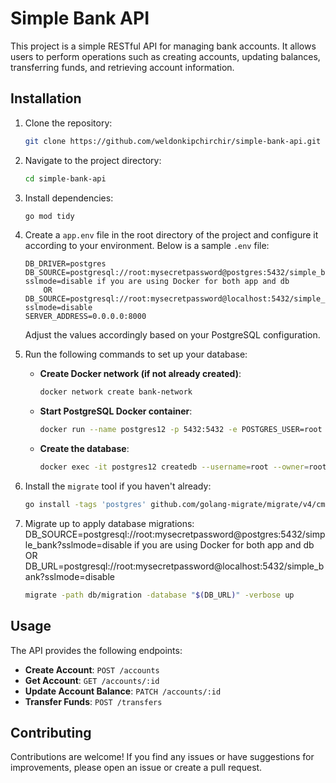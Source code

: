 
# Simple Bank API

This project is a simple RESTful API for managing bank accounts. It allows users to perform operations such as creating accounts, updating balances, transferring funds, and retrieving account information.

## Installation

1. Clone the repository:

    ```bash
    git clone https://github.com/weldonkipchirchir/simple-bank-api.git
    ```

2. Navigate to the project directory:

    ```bash
    cd simple-bank-api
    ```

3. Install dependencies:

    ```bash
    go mod tidy
    ```

4. Create a `app.env` file in the root directory of the project and configure it according to your environment. Below is a sample `.env` file:

    ```plaintext
    DB_DRIVER=postgres
    DB_SOURCE=postgresql://root:mysecretpassword@postgres:5432/simple_bank?sslmode=disable if you are using Docker for both app and db
        OR
    DB_SOURCE=postgresql://root:mysecretpassword@localhost:5432/simple_bank?sslmode=disable  
    SERVER_ADDRESS=0.0.0.0:8000
    ```

    Adjust the values accordingly based on your PostgreSQL configuration.

5. Run the following commands to set up your database:

    - **Create Docker network (if not already created)**:
    
        ```bash
        docker network create bank-network
        ```

    - **Start PostgreSQL Docker container**:

        ```bash
        docker run --name postgres12 -p 5432:5432 -e POSTGRES_USER=root -e POSTGRES_PASSWORD=secret -d postgres:12-alpine
        ```

    - **Create the database**:

        ```bash
        docker exec -it postgres12 createdb --username=root --owner=root simple_bank
        ```

6. Install the `migrate` tool if you haven't already:

    ```bash
    go install -tags 'postgres' github.com/golang-migrate/migrate/v4/cmd/migrate@latest
    ```

7. Migrate up to apply database migrations:
    DB_SOURCE=postgresql://root:mysecretpassword@postgres:5432/simple_bank?sslmode=disable if you are using Docker for both app and db
        OR
    DB_URL=postgresql://root:mysecretpassword@localhost:5432/simple_bank?sslmode=disable

    ```bash
    migrate -path db/migration -database "$(DB_URL)" -verbose up
    ```

## Usage

The API provides the following endpoints:

- **Create Account**: `POST /accounts`
- **Get Account**: `GET /accounts/:id`
- **Update Account Balance**: `PATCH /accounts/:id`
- **Transfer Funds**: `POST /transfers`

## Contributing

Contributions are welcome! If you find any issues or have suggestions for improvements, please open an issue or create a pull request.

